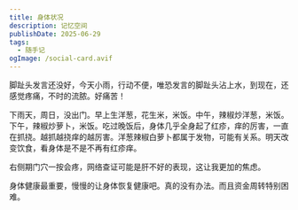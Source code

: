```yaml
---
title: 身体状况
description: 记忆空间
publishDate: 2025-06-29
tags:
  - 随手记
ogImage: /social-card.avif
---
```

脚趾头发言还没好，今天小雨，行动不便，唯恐发言的脚趾头沾上水，到现在，还感觉疼痛，不时的流脓。好痛苦！

下雨天，周日，没出门。早上生洋葱，花生米，米饭。中午，辣椒炒洋葱，米饭。下午，辣椒炒萝卜，米饭。吃过晚饭后，身体几乎全身起了红疹，痒的厉害，一直在抓挠。越抓越挠痒的越厉害。洋葱辣椒白萝卜都属于发物，可能有关系。明天改变饮食，看身体是不是不再有红疹痒。

右侧期门穴一按会疼，网络查证可能是肝不好的表现，这让我更加的焦虑。

身体健康最重要，慢慢的让身体恢复健康吧。真的没有办法。而且资金周转特别困难。
